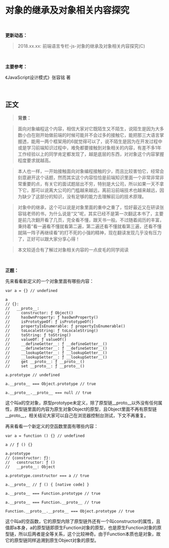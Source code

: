 # 对象的继承及对象相关内容探究

<br>

**更新动态：**

> 2018.xx.xx: 前端语言专栏-js-对象的继承及对象相关内容探究(C)

<br>

**主要参考：**

《JavaScript设计模式》张容铭 著

<br>

## 正文

> **背景：**

> 面向对象编程这个内容，相信大家对它既陌生又不陌生，说陌生是因为大多数小白在刚开始做前端的时候可能并不会过多的接触它，能把那三大语言掌握透，能用一两个框架用的6就觉得可以了，说不陌生是因为在开发过程中或是学习前端知识过程中，难免都要接触到对象相关的内容，有差不多1年工作经验以上的同学肯定都发现了，越是底层的东西，对对象这个内容掌握程度要求就越高。

> 本人也一样，一开始接触面向对象编程接触的少，而且比较害怕它，经常会刻意避开这个话题，然而其实这个内容恰恰是前端知识里面一个非常非常非常重要的点，有关它的面试题层出不穷，特别是大公司，所以如果一天不拿下它，那可以说离大公司的门槛越来越远，离前沿前端技术也越来越远，因为缺少了这部分的知识，没有足够的能力去理解前沿的技术原理。

> 对象中的继承，这个可以说是对象里面的重中之重了，恰好最近又在研读张容铭老师的书，为什么说是“又”呢，其实已经不是第一次翻这本书了，主要是前几次翻开看了几页，完全看不懂，跟天书一般。不过随着阅历的丰富，秉持着“看一遍看不懂就看第二遍，第二遍还看不懂就看第三遍，还看不懂就隔一阵子再继续看”的打不死的小强的精神，现在翻读发现几乎没有压力了，正好可以跟大家分享心得！

> 本文较适合有了解过对象相关内容的一点皮毛的同学阅读

<br>

**正题：**

先来看看新定义的一个对象里面有哪些内容：

    var a = {} // undefined

    a
    // {}:
    //   __proto__:
    //     constructor: ƒ Object()
    //     hasOwnProperty: ƒ hasOwnProperty()
    //     isPrototypeOf: ƒ isPrototypeOf()
    //     propertyIsEnumerable: ƒ propertyIsEnumerable()
    //     toLocaleString: ƒ toLocaleString()
    //     toString: ƒ toString()
    //     valueOf: ƒ valueOf()
    //     __defineGetter__: ƒ __defineGetter__()
    //     __defineSetter__: ƒ __defineSetter__()
    //     __lookupGetter__: ƒ __lookupGetter__()
    //     __lookupSetter__: ƒ __lookupSetter__()
    //     get __proto__: ƒ __proto__()
    //     set __proto__: ƒ __proto__()

    a.prototype // undefined
    
    a.__proto__ === Object.prototype // true

    a.__proto__.__proto__ === null // true

这个叫a的空对象，原型prototype未定义，除了原型链__proto__以外没有任何属性，原型链里面的内容为原生对象Object的原型，且Object里面不再有原型链__proto__，相关结论大家可以自己在浏览器控制台测试，下文不再重复。

再来看看一个新定义的空函数里面有哪些内容：

    var a = function () {} // undefined

    a // ƒ () {}

    a.prototype
    // {constructor: ƒ}:
    //   constructor: ƒ ()
    //   __proto__: Object

    a.prototype.constructor === a // true

    a.__proto__ // ƒ () { [native code] }

    a.__proto__ === Function.prototype // true
    
    a.__proto__ === Function.__proto__ // true

    Function.__proto__.__proto__ === Object.prototype // true

这个叫a的空函数，它的原型内除了原型链外还有一个叫constructor的属性，且值即a本身，a的原型链即原生Function对象的原型，也是原生Function对象的原型链，所以后两者是全等关系，这个比较神奇。由于Function本质也是对象，故它的原型链同样追溯到原生Object对象的原型。
